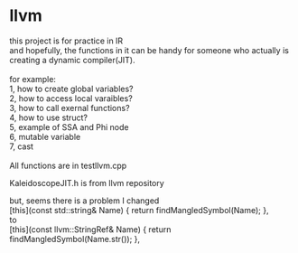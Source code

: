 # llvm

this project is for practice in IR <br>
and hopefully, the functions in it can be handy for someone who actually is creating a dynamic compiler(JIT). <br><br>
for example: <br>
1, how to create global variables? <br>
2, how to access local varaibles? <br>
3, how to call exernal functions? <br>
4, how to use struct? <br>
5, example of SSA and Phi node  <br>
6, mutable variable  <br>
7, cast <br>
<br>
All functions are in testllvm.cpp
<br>


KaleidoscopeJIT.h is from llvm repository

but, seems there is a problem
I changed  <br>
[this](const std::string& Name) { return findMangledSymbol(Name); }, <br>
to <br>
[this](const llvm::StringRef& Name) { return findMangledSymbol(Name.str()); }, <br>


